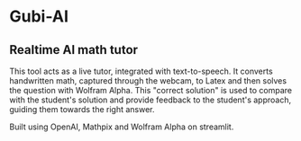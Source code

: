 # Gubi-AI
## Realtime AI math tutor

This tool acts as a live tutor, integrated with text-to-speech. It converts handwritten math, captured through the webcam, to Latex and then solves the question with Wolfram Alpha. 
This "correct solution" is used to compare with the student's solution and provide feedback to the student's approach, guiding them towards the right answer.

Built using OpenAI, Mathpix and Wolfram Alpha on streamlit.
